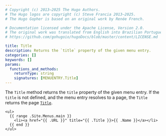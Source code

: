 ```yaml
---
# Copyright (c) 2013–2025 The Hugo Authors.
# The Hugo logos are copyright (c) Steve Francia 2013–2025.
# The Hugo Gopher is based on an original work by Renée French.

# Documentation licensed under the Apache License, Version 2.0.
# The original work was translated from English into Brazilian Portuguese.
# https://github.com/gohugoio/hugoDocs/blob/master/content/LICENSE.md

title: Title
description: Returns the `title` property of the given menu entry.
categories: []
keywords: []
params:
  functions_and_methods:
    returnType: string
    signatures: [MENUENTRY.Title]
---
```


The `Title` method returns the `title` property of the given menu entry. If the `title` is not defined, and the menu entry resolves to a page, the `Title` returns the page [`Title`].

[`Title`]: /methods/page/title/

```go-html-template
<ul>
  {{ range .Site.Menus.main }}
    <li><a href="{{ .URL }}" title="{{ .Title }}>{{ .Name }}</a></li>
  {{ end }}
</ul>
```
